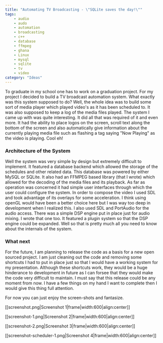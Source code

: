 ```yaml
---
title: "Automating TV Broadcasting - \"SQLite saves the day!\""
tags: 
    - audio
    - audo
    - automation
    - broadcasting
    - c++
    - database
    - ffmpeg
    - ghana
    - Linux
    - mysql
    - sqlite
    - tv
    - video
category: "Ideas"
---
```

To graduate in my school one has to work on a graduation project. For my project I decided
to build a TV broadcast automation system. What exactly was this system supposed
to do? Well, the whole idea was to build some sort of media player which played
video's as it has been scheduled to. It was also supposed to keep a log of the
media files played. The system I came up with was quite interesting. It did all
that was required of it and even more. It had the ability to place logos on the
screen, scroll text along the bottom of the screen and also automatically give
information about the currently playing media file such as flashing a tag saying
"Now Playing" as the video is playing. Cool eh!

<!--more-->

### Architecture of the System

Well the system was very simple by design but extremely difficult to implement.
It featured a database backend which allowed the storage of the schedules and
other related data. This database was powered by either MySQL or SQLite. It also
had an FFMPEG based library (that I wrote) which allowed for the decoding of the
media files and its playback. As far as operation was concerned it had simple
user interfaces through which the user could configure the system. In order to
compose the video I used SDL and took advantage of its overlays for some
acceleration. I think using openGL would have been a better choice here but I
was way too deep in development when I realized this. I also used SDL and
PortAudio for the audio access. There was a simple DSP engine put in place just
for audio mixing. I wrote that one too. It featured a plugin system so that the
DSP engine could be expanded. Well so that is pretty much all you need to know
about the internals of the system.

### What next

For the future, I am planning to release the code as a basis for a new open
sourced project. I am just cleaning out the code and removing some shortcuts I
had to put in place just so that I would have a working system for my
presentation. Although these shortcuts work, they would be a huge hinderance to
development in future as I can forsee that they would make the code very
difficult to maintain. I must say that this release could be any moment from
now. I have a few things on my hand I want to complete then I would give this
thing full attention.

For now you can just enjoy the screen-shots and fantasize.

[[screenshot.png|Screenshot 1|frame|width:600|align:center]]

[[screenshot-1.png|Screenshot 2|frame|width:600|align:center]]

[[screenshot-2.png|Screenshot 3|frame|width:600|align:center]]

[[screenshot-scheduler-1.png|Screenshot 4|frame|width:600|align:center]]

